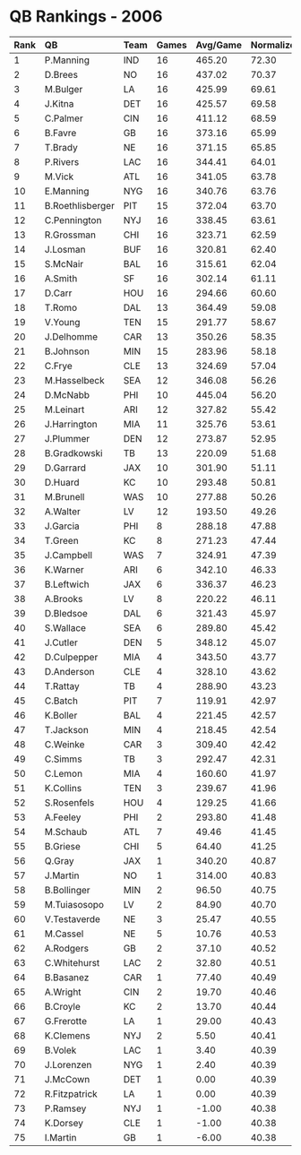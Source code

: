 # QB Rankings - 2006

| Rank | QB               | Team | Games | Avg/Game | Normalized |
| :----| :----------------| :----| :-----| :--------| :----------|
| 1    | P.Manning        | IND  | 16    | 465.20   | 72.30      |
| 2    | D.Brees          | NO   | 16    | 437.02   | 70.37      |
| 3    | M.Bulger         | LA   | 16    | 425.99   | 69.61      |
| 4    | J.Kitna          | DET  | 16    | 425.57   | 69.58      |
| 5    | C.Palmer         | CIN  | 16    | 411.12   | 68.59      |
| 6    | B.Favre          | GB   | 16    | 373.16   | 65.99      |
| 7    | T.Brady          | NE   | 16    | 371.15   | 65.85      |
| 8    | P.Rivers         | LAC  | 16    | 344.41   | 64.01      |
| 9    | M.Vick           | ATL  | 16    | 341.05   | 63.78      |
| 10   | E.Manning        | NYG  | 16    | 340.76   | 63.76      |
| 11   | B.Roethlisberger | PIT  | 15    | 372.04   | 63.70      |
| 12   | C.Pennington     | NYJ  | 16    | 338.45   | 63.61      |
| 13   | R.Grossman       | CHI  | 16    | 323.71   | 62.59      |
| 14   | J.Losman         | BUF  | 16    | 320.81   | 62.40      |
| 15   | S.McNair         | BAL  | 16    | 315.61   | 62.04      |
| 16   | A.Smith          | SF   | 16    | 302.14   | 61.11      |
| 17   | D.Carr           | HOU  | 16    | 294.66   | 60.60      |
| 18   | T.Romo           | DAL  | 13    | 364.49   | 59.08      |
| 19   | V.Young          | TEN  | 15    | 291.77   | 58.67      |
| 20   | J.Delhomme       | CAR  | 13    | 350.26   | 58.35      |
| 21   | B.Johnson        | MIN  | 15    | 283.96   | 58.18      |
| 22   | C.Frye           | CLE  | 13    | 324.69   | 57.04      |
| 23   | M.Hasselbeck     | SEA  | 12    | 346.08   | 56.26      |
| 24   | D.McNabb         | PHI  | 10    | 445.04   | 56.20      |
| 25   | M.Leinart        | ARI  | 12    | 327.82   | 55.42      |
| 26   | J.Harrington     | MIA  | 11    | 325.76   | 53.61      |
| 27   | J.Plummer        | DEN  | 12    | 273.87   | 52.95      |
| 28   | B.Gradkowski     | TB   | 13    | 220.09   | 51.68      |
| 29   | D.Garrard        | JAX  | 10    | 301.90   | 51.11      |
| 30   | D.Huard          | KC   | 10    | 293.48   | 50.81      |
| 31   | M.Brunell        | WAS  | 10    | 277.88   | 50.26      |
| 32   | A.Walter         | LV   | 12    | 193.50   | 49.26      |
| 33   | J.Garcia         | PHI  | 8     | 288.18   | 47.88      |
| 34   | T.Green          | KC   | 8     | 271.23   | 47.44      |
| 35   | J.Campbell       | WAS  | 7     | 324.91   | 47.39      |
| 36   | K.Warner         | ARI  | 6     | 342.10   | 46.33      |
| 37   | B.Leftwich       | JAX  | 6     | 336.37   | 46.23      |
| 38   | A.Brooks         | LV   | 8     | 220.22   | 46.11      |
| 39   | D.Bledsoe        | DAL  | 6     | 321.43   | 45.97      |
| 40   | S.Wallace        | SEA  | 6     | 289.80   | 45.42      |
| 41   | J.Cutler         | DEN  | 5     | 348.12   | 45.07      |
| 42   | D.Culpepper      | MIA  | 4     | 343.50   | 43.77      |
| 43   | D.Anderson       | CLE  | 4     | 328.10   | 43.62      |
| 44   | T.Rattay         | TB   | 4     | 288.90   | 43.23      |
| 45   | C.Batch          | PIT  | 7     | 119.91   | 42.97      |
| 46   | K.Boller         | BAL  | 4     | 221.45   | 42.57      |
| 47   | T.Jackson        | MIN  | 4     | 218.45   | 42.54      |
| 48   | C.Weinke         | CAR  | 3     | 309.40   | 42.42      |
| 49   | C.Simms          | TB   | 3     | 292.47   | 42.31      |
| 50   | C.Lemon          | MIA  | 4     | 160.60   | 41.97      |
| 51   | K.Collins        | TEN  | 3     | 239.67   | 41.96      |
| 52   | S.Rosenfels      | HOU  | 4     | 129.25   | 41.66      |
| 53   | A.Feeley         | PHI  | 2     | 293.80   | 41.48      |
| 54   | M.Schaub         | ATL  | 7     | 49.46    | 41.45      |
| 55   | B.Griese         | CHI  | 5     | 64.40    | 41.25      |
| 56   | Q.Gray           | JAX  | 1     | 340.20   | 40.87      |
| 57   | J.Martin         | NO   | 1     | 314.00   | 40.83      |
| 58   | B.Bollinger      | MIN  | 2     | 96.50    | 40.75      |
| 59   | M.Tuiasosopo     | LV   | 2     | 84.90    | 40.70      |
| 60   | V.Testaverde     | NE   | 3     | 25.47    | 40.55      |
| 61   | M.Cassel         | NE   | 5     | 10.76    | 40.53      |
| 62   | A.Rodgers        | GB   | 2     | 37.10    | 40.52      |
| 63   | C.Whitehurst     | LAC  | 2     | 32.80    | 40.51      |
| 64   | B.Basanez        | CAR  | 1     | 77.40    | 40.49      |
| 65   | A.Wright         | CIN  | 2     | 19.70    | 40.46      |
| 66   | B.Croyle         | KC   | 2     | 13.70    | 40.44      |
| 67   | G.Frerotte       | LA   | 1     | 29.00    | 40.43      |
| 68   | K.Clemens        | NYJ  | 2     | 5.50     | 40.41      |
| 69   | B.Volek          | LAC  | 1     | 3.40     | 40.39      |
| 70   | J.Lorenzen       | NYG  | 1     | 2.40     | 40.39      |
| 71   | J.McCown         | DET  | 1     | 0.00     | 40.39      |
| 72   | R.Fitzpatrick    | LA   | 1     | 0.00     | 40.39      |
| 73   | P.Ramsey         | NYJ  | 1     | -1.00    | 40.38      |
| 74   | K.Dorsey         | CLE  | 1     | -1.00    | 40.38      |
| 75   | I.Martin         | GB   | 1     | -6.00    | 40.38      |

